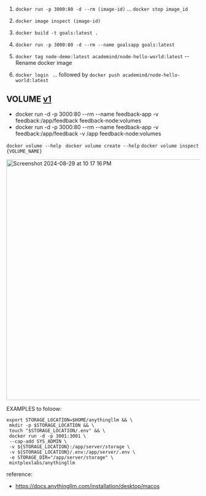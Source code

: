 1. ```docker run -p 3000:80 -d --rm (image-id)``` ... ```docker stop image_id```
2. ```docker image inspect (image-id)```
3. ```docker build -t goals:latest .```
4. ```docker run -p 3000:80 -d --rm --name goalsapp goals:latest```
5. ```docker tag node-demo:latest academind/node-hello-world:latest``` --Rename docker image

6. ```docker login ``` ... followed by ```docker push academind/node-hello-world:latest```

## VOLUME [v1](https://headsigned.com/posts/mounting-docker-volumes-with-docker-toolbox-for-windows/)
- docker run -d -p 3000:80 --rm --name feedback-app -v feedback:/app/feedback feedback-node:volumes
- docker run -d -p 3000:80 --rm --name feedback-app -v feedback:/app/feedback -v /app  feedback-node:volumes

``` docker volume --help ```
``` docker volume create --help```
```docker volume inspect {VOLUME_NAME}```

<img width="629" alt="Screenshot 2024-08-29 at 10 17 16 PM" src="https://github.com/user-attachments/assets/78e76aef-1288-47ab-8368-48f5b6f5d8b8">



EXAMPLES to foloow:
```
export STORAGE_LOCATION=$HOME/anythingllm && \
 mkdir -p $STORAGE_LOCATION && \
 touch "$STORAGE_LOCATION/.env" && \
 docker run -d -p 3001:3001 \
 --cap-add SYS_ADMIN \
 -v ${STORAGE_LOCATION}:/app/server/storage \
 -v ${STORAGE_LOCATION}/.env:/app/server/.env \
 -e STORAGE_DIR="/app/server/storage" \
 mintplexlabs/anythingllm
```

reference:
- https://docs.anythingllm.com/installation/desktop/macos 
